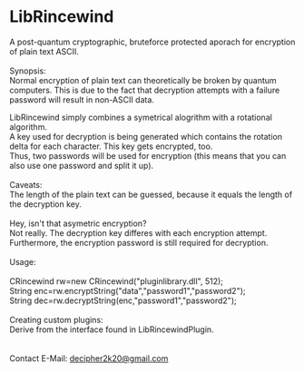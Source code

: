 # LibRincewind
A post-quantum cryptographic, bruteforce protected aporach for encryption of plain text ASCII.<br>
<br>
Synopsis:<br>
Normal encryption of plain text can theoretically be broken by quantum computers. This is due to the fact that decryption attempts with a failure password will result in non-ASCII data.<br>

LibRincewind simply combines a symetrical alogrithm with a rotational algorithm.<br>
A key used for decryption is being generated which contains the rotation delta for each character. This key gets encrypted, too.<br>
Thus, two passwords will be used for encryption (this means that you can also use one password and split it up).<br>
<br>
Caveats:<br>
The length of the plain text can be guessed, because it equals the length of the decryption key.<br>
<br>
Hey, isn't that asymetric encryption?<br>
Not really. The decryption key differes with each encryption attempt. Furthermore, the encryption password is still required for decryption.<br>
<br>
Usage:<br>
<br>
CRincewind rw=new CRincewind("pluginlibrary.dll", 512);<br>
String enc=rw.encryptString("data","password1","password2");<br>
String dec=rw.decryptString(enc,"password1","password2");<br>
<br>
Creating custom plugins:<br>
Derive from the interface found in LibRincewindPlugin.<br><br><br>
Contact E-Mail: decipher2k20@gmail.com

